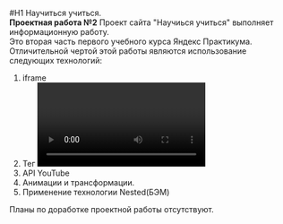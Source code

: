 #H1 Научиться учиться.    
**Проектная работа №2**
Проект сайта "Научиься учиться" выполняет информационную работу.    
 Это вторая часть первого учебного курса Яндекс Практикума. Отличительной чертой этой работы являются использование следующих технологий:  
1. iframe
2. Тег <video>
3. API YouTube
4. Анимации и трансформации.
5. Применение технологии Nested(БЭМ)  

Планы по доработке проектной работы отсутствуют.